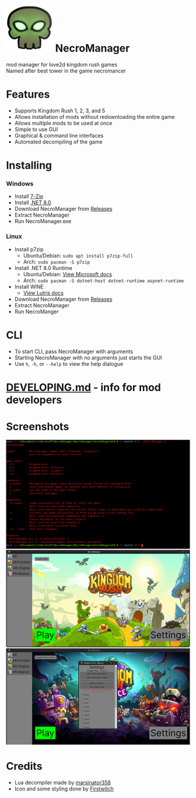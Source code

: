 # <img src="https://raw.githubusercontent.com/meow6969/NecroManager/master/NecroManager/img/icon.png" width="128"> NecroManager
  mod manager for love2d kingdom rush games  
  Named after best tower in the game necromancer

# Features 
 * Supports Kingdom Rush 1, 2, 3, and 5
 * Allows installation of mods without redownloading the entire game
 * Allows multiple mods to be used at once
 * Simple to use GUI
 * Graphical & command line interfaces
 * Automated decompiling of the game
# Installing

### Windows
 * Install [7-Zip](https://www.7-zip.org/a/7z2408-x64.exe)
 * Install [.NET 8.0](https://dotnet.microsoft.com/en-us/download/dotnet/thank-you/runtime-aspnetcore-8.0.8-windows-x64-installer)
 * Download NecroManager from [Releases](https://github.com/meow6969/NecroManager/releases)
 * Extract NecroManager
 * Run NecroManager.exe

### Linux
 * Install p7zip
   * Ubuntu/Debian: `sudo apt install p7zip-full` 
   * Arch: `sudo pacman -S p7zip`
 * Install .NET 8.0 Runtime
   * Ubuntu/Debian: [View Microsoft docs](https://learn.microsoft.com/en-us/dotnet/core/install/linux-debian#debian-12)
   * Arch: `sudo pacman -S dotnet-host dotnet-runtime aspnet-runtime`
 * Install WINE
   * [View Lutris docs](https://github.com/lutris/docs/blob/master/WineDependencies.md)
 * Download NecroManager from [Releases](https://github.com/meow6969/NecroManager/releases)
 * Extract NecroManager
 * Run NecroManger

# CLI
 * To start CLI, pass NecroManager with arguments
 * Starting NecroManager with no arguments just starts the GUI
 * Use `h`, `-h`, or `--help` to view the help dialogue

# [DEVELOPING.md](https://github.com/meow6969/NecroManager/blob/master/DEVELOPING.md) - info for mod developers

# Screenshots
<img src="https://raw.githubusercontent.com/meow6969/NecroManager/master/screenshots/cli.png" alt="screenshot of CLI">
<img src="https://raw.githubusercontent.com/meow6969/NecroManager/master/screenshots/mainmenu.png" alt="screenshot of main menu">  
<img src="https://raw.githubusercontent.com/meow6969/NecroManager/master/screenshots/settingsmenu.png" alt="screenshot of settings menu">

# Credits
 * Lua decompiler made by [marsinator358](https://github.com/marsinator358/luajit-decompiler-v2)
 * Icon and some styling done by [Firstwitch](https://firstwitch.carrd.co/)
